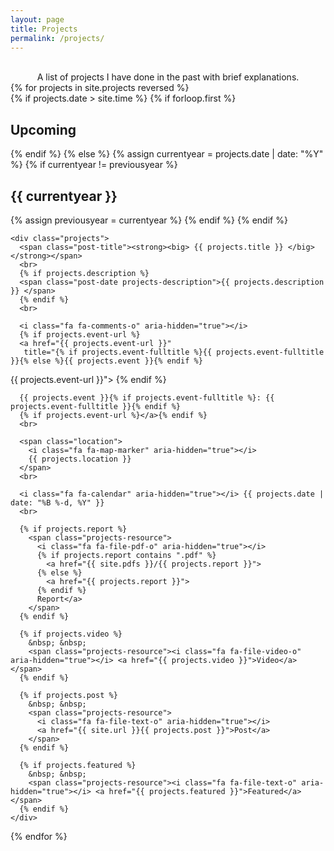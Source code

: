 ```yaml
---
layout: page
title: Projects
permalink: /projects/
---
```

<br>
<div align="center"> A list of projects I have done in the past with brief explanations. </div>

<div>
{% for projects in site.projects reversed %}
  <br>
  {% if projects.date > site.time %}
    {% if forloop.first %}
      <h2 class="projects-section" id="upcoming">Upcoming</h2>
    {% endif %}
  {% else %}
    {% assign currentyear = projects.date | date: "%Y" %}
    {% if currentyear != previousyear %}
      <h2 class="projects-section" id="y{{ projects.date | date: "%Y"}}">{{ currentyear }}</h2>
      {% assign previousyear = currentyear %}
    {% endif %}
  {% endif %}


    <div class="projects">
      <span class="post-title"><strong><big> {{ projects.title }} </big></strong></span>
      <br>
      {% if projects.description %}
      <span class="post-date projects-description">{{ projects.description }} </span>
      {% endif %}
      <br>

      <i class="fa fa-comments-o" aria-hidden="true"></i>
      {% if projects.event-url %}
      <a href="{{ projects.event-url }}"
       title="{% if projects.event-fulltitle %}{{ projects.event-fulltitle }}{% else %}{{ projects.event }}{% endif %}
{{ projects.event-url }}">
      {% endif %}

      {{ projects.event }}{% if projects.event-fulltitle %}: {{ projects.event-fulltitle }}{% endif %}
      {% if projects.event-url %}</a>{% endif %}
      <br>

      <span class="location">
        <i class="fa fa-map-marker" aria-hidden="true"></i>
        {{ projects.location }}
      </span>
      <br>

      <i class="fa fa-calendar" aria-hidden="true"></i> {{ projects.date | date: "%B %-d, %Y" }}
      <br>

      {% if projects.report %}
        <span class="projects-resource">
          <i class="fa fa-file-pdf-o" aria-hidden="true"></i>
          {% if projects.report contains ".pdf" %}
            <a href="{{ site.pdfs }}/{{ projects.report }}">
          {% else %}
            <a href="{{ projects.report }}">
          {% endif %}
          Report</a>
        </span>
      {% endif %}
      
      {% if projects.video %}
        &nbsp; &nbsp;
        <span class="projects-resource"><i class="fa fa-file-video-o" aria-hidden="true"></i> <a href="{{ projects.video }}">Video</a></span>
      {% endif %}
      
      {% if projects.post %}
        &nbsp; &nbsp;
        <span class="projects-resource">
          <i class="fa fa-file-text-o" aria-hidden="true"></i>
          <a href="{{ site.url }}{{ projects.post }}">Post</a>
        </span>
      {% endif %}
  
      {% if projects.featured %}
        &nbsp; &nbsp;
        <span class="projects-resource"><i class="fa fa-file-text-o" aria-hidden="true"></i> <a href="{{ projects.featured }}">Featured</a></span>
      {% endif %}
    </div>
{% endfor %}
</div>

